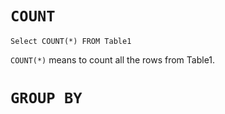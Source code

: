 # `COUNT` 

```
Select COUNT(*) FROM Table1
```
`COUNT(*)` means to count all the rows from Table1.


# `GROUP BY`
